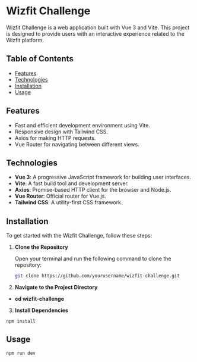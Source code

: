 # Wizfit Challenge

Wizfit Challenge is a web application built with Vue 3 and Vite. This project is designed to provide users with an interactive experience related to the Wizfit platform.

## Table of Contents

- [Features](#features)
- [Technologies](#technologies)
- [Installation](#installation)
- [Usage](#usage)

## Features

- Fast and efficient development environment using Vite.
- Responsive design with Tailwind CSS.
- Axios for making HTTP requests.
- Vue Router for navigating between different views.

## Technologies

- **Vue 3**: A progressive JavaScript framework for building user interfaces.
- **Vite**: A fast build tool and development server.
- **Axios**: Promise-based HTTP client for the browser and Node.js.
- **Vue Router**: Official router for Vue.js.
- **Tailwind CSS**: A utility-first CSS framework.

## Installation

To get started with the Wizfit Challenge, follow these steps:

1. **Clone the Repository**

   Open your terminal and run the following command to clone the repository:

   ```bash
   git clone https://github.com/yourusername/wizfit-challenge.git
   ```

2. **Navigate to the Project Directory**

- **cd wizfit-challenge**

3. **Install Dependencies**

```
npm install
```

## Usage

```
npm run dev
```
